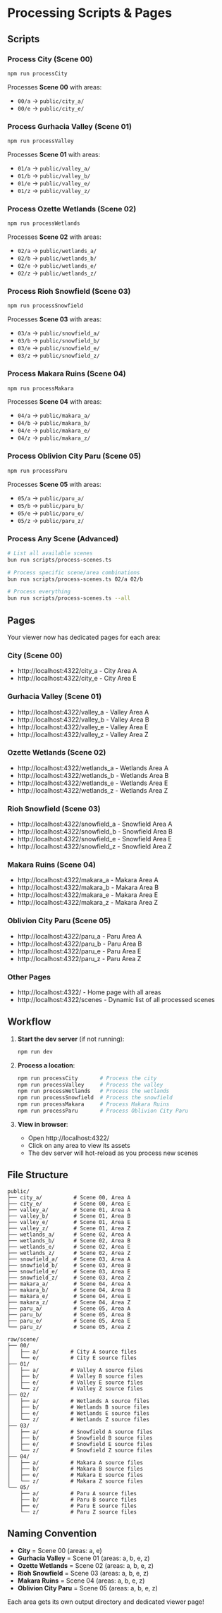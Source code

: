 # Processing Scripts & Pages

## Scripts

### Process City (Scene 00)
```bash
npm run processCity
```
Processes **Scene 00** with areas:
- `00/a` → `public/city_a/`
- `00/e` → `public/city_e/`

### Process Gurhacia Valley (Scene 01)
```bash
npm run processValley
```
Processes **Scene 01** with areas:
- `01/a` → `public/valley_a/`
- `01/b` → `public/valley_b/`
- `01/e` → `public/valley_e/`
- `01/z` → `public/valley_z/`

### Process Ozette Wetlands (Scene 02)
```bash
npm run processWetlands
```
Processes **Scene 02** with areas:
- `02/a` → `public/wetlands_a/`
- `02/b` → `public/wetlands_b/`
- `02/e` → `public/wetlands_e/`
- `02/z` → `public/wetlands_z/`

### Process Rioh Snowfield (Scene 03)
```bash
npm run processSnowfield
```
Processes **Scene 03** with areas:
- `03/a` → `public/snowfield_a/`
- `03/b` → `public/snowfield_b/`
- `03/e` → `public/snowfield_e/`
- `03/z` → `public/snowfield_z/`

### Process Makara Ruins (Scene 04)
```bash
npm run processMakara
```
Processes **Scene 04** with areas:
- `04/a` → `public/makara_a/`
- `04/b` → `public/makara_b/`
- `04/e` → `public/makara_e/`
- `04/z` → `public/makara_z/`

### Process Oblivion City Paru (Scene 05)
```bash
npm run processParu
```
Processes **Scene 05** with areas:
- `05/a` → `public/paru_a/`
- `05/b` → `public/paru_b/`
- `05/e` → `public/paru_e/`
- `05/z` → `public/paru_z/`

### Process Any Scene (Advanced)
```bash
# List all available scenes
bun run scripts/process-scenes.ts

# Process specific scene/area combinations
bun run scripts/process-scenes.ts 02/a 02/b

# Process everything
bun run scripts/process-scenes.ts --all
```

## Pages

Your viewer now has dedicated pages for each area:

### City (Scene 00)
- http://localhost:4322/city_a - City Area A
- http://localhost:4322/city_e - City Area E

### Gurhacia Valley (Scene 01)
- http://localhost:4322/valley_a - Valley Area A
- http://localhost:4322/valley_b - Valley Area B
- http://localhost:4322/valley_e - Valley Area E
- http://localhost:4322/valley_z - Valley Area Z

### Ozette Wetlands (Scene 02)
- http://localhost:4322/wetlands_a - Wetlands Area A
- http://localhost:4322/wetlands_b - Wetlands Area B
- http://localhost:4322/wetlands_e - Wetlands Area E
- http://localhost:4322/wetlands_z - Wetlands Area Z

### Rioh Snowfield (Scene 03)
- http://localhost:4322/snowfield_a - Snowfield Area A
- http://localhost:4322/snowfield_b - Snowfield Area B
- http://localhost:4322/snowfield_e - Snowfield Area E
- http://localhost:4322/snowfield_z - Snowfield Area Z

### Makara Ruins (Scene 04)
- http://localhost:4322/makara_a - Makara Area A
- http://localhost:4322/makara_b - Makara Area B
- http://localhost:4322/makara_e - Makara Area E
- http://localhost:4322/makara_z - Makara Area Z

### Oblivion City Paru (Scene 05)
- http://localhost:4322/paru_a - Paru Area A
- http://localhost:4322/paru_b - Paru Area B
- http://localhost:4322/paru_e - Paru Area E
- http://localhost:4322/paru_z - Paru Area Z

### Other Pages
- http://localhost:4322/ - Home page with all areas
- http://localhost:4322/scenes - Dynamic list of all processed scenes

## Workflow

1. **Start the dev server** (if not running):
   ```bash
   npm run dev
   ```

2. **Process a location**:
   ```bash
   npm run processCity       # Process the city
   npm run processValley     # Process the valley
   npm run processWetlands   # Process the wetlands
   npm run processSnowfield  # Process the snowfield
   npm run processMakara     # Process Makara Ruins
   npm run processParu       # Process Oblivion City Paru
   ```

3. **View in browser**:
   - Open http://localhost:4322/
   - Click on any area to view its assets
   - The dev server will hot-reload as you process new scenes

## File Structure

```
public/
├── city_a/          # Scene 00, Area A
├── city_e/          # Scene 00, Area E
├── valley_a/        # Scene 01, Area A
├── valley_b/        # Scene 01, Area B
├── valley_e/        # Scene 01, Area E
├── valley_z/        # Scene 01, Area Z
├── wetlands_a/      # Scene 02, Area A
├── wetlands_b/      # Scene 02, Area B
├── wetlands_e/      # Scene 02, Area E
├── wetlands_z/      # Scene 02, Area Z
├── snowfield_a/     # Scene 03, Area A
├── snowfield_b/     # Scene 03, Area B
├── snowfield_e/     # Scene 03, Area E
├── snowfield_z/     # Scene 03, Area Z
├── makara_a/        # Scene 04, Area A
├── makara_b/        # Scene 04, Area B
├── makara_e/        # Scene 04, Area E
├── makara_z/        # Scene 04, Area Z
├── paru_a/          # Scene 05, Area A
├── paru_b/          # Scene 05, Area B
├── paru_e/          # Scene 05, Area E
└── paru_z/          # Scene 05, Area Z

raw/scene/
├── 00/
│   ├── a/          # City A source files
│   └── e/          # City E source files
├── 01/
│   ├── a/          # Valley A source files
│   ├── b/          # Valley B source files
│   ├── e/          # Valley E source files
│   └── z/          # Valley Z source files
├── 02/
│   ├── a/          # Wetlands A source files
│   ├── b/          # Wetlands B source files
│   ├── e/          # Wetlands E source files
│   └── z/          # Wetlands Z source files
├── 03/
│   ├── a/          # Snowfield A source files
│   ├── b/          # Snowfield B source files
│   ├── e/          # Snowfield E source files
│   └── z/          # Snowfield Z source files
├── 04/
│   ├── a/          # Makara A source files
│   ├── b/          # Makara B source files
│   ├── e/          # Makara E source files
│   └── z/          # Makara Z source files
└── 05/
    ├── a/          # Paru A source files
    ├── b/          # Paru B source files
    ├── e/          # Paru E source files
    └── z/          # Paru Z source files
```

## Naming Convention

- **City** = Scene 00 (areas: a, e)
- **Gurhacia Valley** = Scene 01 (areas: a, b, e, z)
- **Ozette Wetlands** = Scene 02 (areas: a, b, e, z)
- **Rioh Snowfield** = Scene 03 (areas: a, b, e, z)
- **Makara Ruins** = Scene 04 (areas: a, b, e, z)
- **Oblivion City Paru** = Scene 05 (areas: a, b, e, z)

Each area gets its own output directory and dedicated viewer page!
